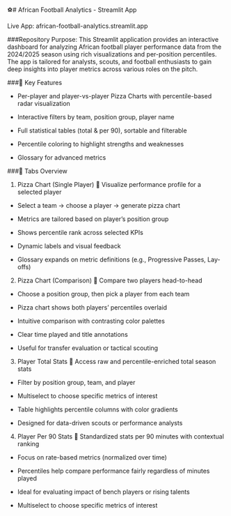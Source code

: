 ⚽# African Football Analytics - Streamlit App

Live App: african-football-analytics.streamlit.app

###Repository Purpose:
This Streamlit application provides an interactive dashboard for analyzing African football player performance data from the 2024/2025 season using rich visualizations and per-position percentiles. The app is tailored for analysts, scouts, and football enthusiasts to gain deep insights into player metrics across various roles on the pitch.


###🧠 Key Features
- Per-player and player-vs-player Pizza Charts with percentile-based radar visualization

- Interactive filters by team, position group, player name

- Full statistical tables (total & per 90), sortable and filterable

- Percentile coloring to highlight strengths and weaknesses

- Glossary for advanced metrics

###🧭 Tabs Overview
1. Pizza Chart (Single Player)
📌 Visualize performance profile for a selected player

- Select a team → choose a player → generate pizza chart

- Metrics are tailored based on player’s position group

- Shows percentile rank across selected KPIs

- Dynamic labels and visual feedback

- Glossary expands on metric definitions (e.g., Progressive Passes, Lay-offs)

2. Pizza Chart (Comparison)
📌 Compare two players head-to-head

- Choose a position group, then pick a player from each team

- Pizza chart shows both players’ percentiles overlaid

- Intuitive comparison with contrasting color palettes

- Clear time played and title annotations

- Useful for transfer evaluation or tactical scouting

3. Player Total Stats
📌 Access raw and percentile-enriched total season stats

- Filter by position group, team, and player

- Multiselect to choose specific metrics of interest

- Table highlights percentile columns with color gradients

- Designed for data-driven scouts or performance analysts

4. Player Per 90 Stats
📌 Standardized stats per 90 minutes with contextual ranking

- Focus on rate-based metrics (normalized over time)

- Percentiles help compare performance fairly regardless of minutes played

- Ideal for evaluating impact of bench players or rising talents

- Multiselect to choose specific metrics of interest
